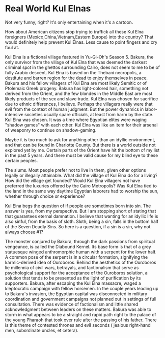 # Real World Kul Elnas 

Not very funny, right? It's only entertaining when it's a cartoon. 

How about American citizens stop trying to traffick all these 
Kul Elna foreigners (Mexico,China,Vietnam,Eastern Europe) into the country? 
That would definitely help prevent Kul Elnas. Less cause to point fingers and 
cry foul at. 

Kul Elna is a fictional village featured in Yu-Gi-Oh's Season 5. Bakura, the 
only survivor from the village of Kul Elna that was deemed the darkest criminal 
spot in the ghettos surrounding Cairo, does not seem to me to be of fully Arabic descent. 
Kul Elna is based on the Thebani necropolis, a destitute and barren region for the dead 
to enjoy themselves in peace. Bakura and his fellow villagers of Kul Elna are most likely 
Semitic or of Ptolemaic Greek progeny. Bakura has light-colored hair, something not derived 
from the Orient, and the few blondes in the Middle East are most likely products of the sex 
and slave trade. Kul Elna was chosen for sacrifice due to ethnic differences, I believe. 
Perhaps the villagers really were that evil from the context of human judgment. But the 
power dynamics in labor-intensive societies usually spare officials, at least from harm by the 
state. Kul Elna was chosen. It was a time where Egyptian elites were waging "shadow games" 
with each other. Kul Elna was like an item for their arsenal of weaponry to continue on 
shadow-gaming. 

Maybe it is too much to ask for anything other than an idyllic environment, and that can be 
found in Charlotte County. But there is a world outside not explored yet by me. Certain parts 
of the Orient have hit the bottom of my list in the past 5 years. And there must be valid cause 
for my blind eye to these certain peoples.

The slums. Most people prefer not to live in them, given other options legally or illegally 
attainable. What did the village of Kul Elna do for a living? How did the village get founded? 
Would Kul Elna villagers not have preferred the luxuries offered by the Cairo Metropolis? Was 
Kul Elna tied to the land in the same way daytime Egyptian laborers had to worship the sun, whether 
through choice or experience? 

Kul Elna begs the question of if people are sometimes born into sin. The answer is yes, from my perspective. 
But I am stopping short of stating that that guarantees eternal damnation. I believe that wanting for an 
idyllic life is also sinful, from the basis of sloth. Sloth, being a sin, falls in the bottom half 
of the Seven Deadly Sins. So here is a question, if a sin is a sin, why not always choose #1?

The monster conjured by Bakura, through the dark passions from spiritual vengeance, is called the Diabound 
Kernel. Its base form is that of a grey statuesque winged anthromorphic human with a serpent for the lower 
half. A common pose of the serpent is in a circular formation, signifying the karmic-derived idea of Ouroboros. 
Behind the aesthetics of the Ouroboros lie millennia of civil wars, betrayals, and factionalism that serve as 
psychological support for the acceptance of the Ouroboros solution, a solution that tends to be presented as 
the light of purification by its supporters. Bakura, after escaping the Kul Elna massacre, waged a kleptocratic 
campaign with fellow horsemen. In the couple years leading up to Bakara's invasion, the Egyptian capital was 
disconnected in military coordination and government campaigns not planned out in settings of full consultation. 
There was evidence of factionalism and little shared acknowledgment between leaders on these matters. Bakura was 
able to storm in what appears to be a straight and rapid path right to the palace of the young Pharaoh that 
took over rule after the passing of his father. There is this theme of contested thrones and evil seconds ( 
jealous right-hand men, subordinate uncles, et cetera). 
